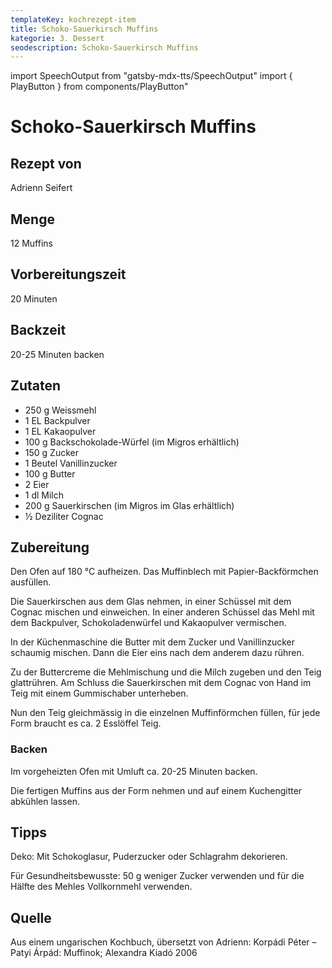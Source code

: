 ```yaml
---
templateKey: kochrezept-item
title: Schoko-Sauerkirsch Muffins
kategorie: 3. Dessert
seodescription: Schoko-Sauerkirsch Muffins
---
```

import SpeechOutput from "gatsby-mdx-tts/SpeechOutput"
import { PlayButton } from components/PlayButton"

<SpeechOutput id="kochrezept-adrienn-seifert-muffins" customPlayButton={PlayButton}>

# Schoko-Sauerkirsch Muffins

## Rezept von
Adrienn Seifert

## Menge
12 Muffins
## Vorbereitungszeit
20 Minuten 
## Backzeit
20-25 Minuten backen

## Zutaten
- 250 g Weissmehl 
- 1 EL Backpulver
- 1 EL Kakaopulver
- 100 g Backschokolade-Würfel (im Migros erhältlich)
- 150 g Zucker
- 1 Beutel Vanillinzucker
- 100 g Butter
- 2 Eier
- 1 dl Milch
- 200 g Sauerkirschen (im Migros im Glas erhältlich)
- ½ Deziliter Cognac 

## Zubereitung
Den Ofen auf 180 °C aufheizen. Das Muffinblech mit Papier-Backförmchen ausfüllen.

Die Sauerkirschen aus dem Glas nehmen, in einer Schüssel mit dem Cognac mischen und einweichen. 
In einer anderen Schüssel das Mehl mit dem Backpulver, Schokoladenwürfel und Kakaopulver vermischen.

In der Küchenmaschine die Butter mit dem Zucker und Vanillinzucker schaumig mischen. Dann die Eier eins nach dem anderem dazu rühren. 

Zu der Buttercreme die Mehlmischung und die Milch zugeben und den Teig glattrühren. Am Schluss die Sauerkirschen mit dem Cognac von Hand im Teig mit einem Gummischaber unterheben. 

Nun den Teig gleichmässig in die einzelnen Muffinförmchen füllen, für jede Form braucht es ca. 2 Esslöffel Teig. 

### Backen
Im vorgeheizten Ofen mit Umluft ca. 20-25 Minuten backen.

Die fertigen Muffins aus der Form nehmen und auf einem Kuchengitter abkühlen lassen. 


## Tipps
Deko: Mit Schokoglasur, Puderzucker oder Schlagrahm dekorieren.

Für Gesundheitsbewusste: 50 g weniger Zucker verwenden und für die Hälfte des Mehles Vollkornmehl verwenden.


## Quelle
Aus einem ungarischen Kochbuch, übersetzt von Adrienn: Korpádi Péter – Patyi Árpád: Muffinok; Alexandra Kiadó 2006

</SpeechOutput>